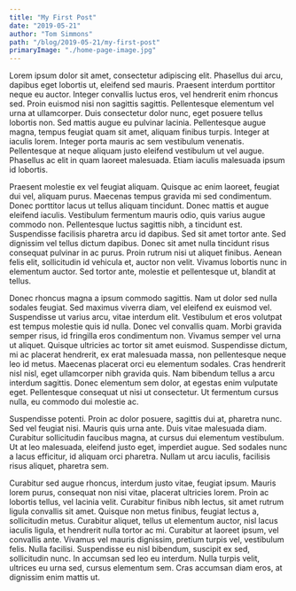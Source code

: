```yaml
---
title: "My First Post"
date: "2019-05-21"
author: "Tom Simmons"
path: "/blog/2019-05-21/my-first-post"
primaryImage: "./home-page-image.jpg"
---
```


Lorem ipsum dolor sit amet, consectetur adipiscing elit. Phasellus dui arcu, dapibus eget lobortis ut, eleifend sed mauris. Praesent interdum porttitor neque eu auctor. Integer convallis luctus eros, vel hendrerit enim rhoncus sed. Proin euismod nisi non sagittis sagittis. Pellentesque elementum vel urna at ullamcorper. Duis consectetur dolor nunc, eget posuere tellus lobortis non. Sed mattis augue eu pulvinar lacinia. Pellentesque augue magna, tempus feugiat quam sit amet, aliquam finibus turpis. Integer at iaculis lorem. Integer porta mauris ac sem vestibulum venenatis. Pellentesque at neque aliquam justo eleifend vestibulum ut vel augue. Phasellus ac elit in quam laoreet malesuada. Etiam iaculis malesuada ipsum id lobortis.

Praesent molestie ex vel feugiat aliquam. Quisque ac enim laoreet, feugiat dui vel, aliquam purus. Maecenas tempus gravida mi sed condimentum. Donec porttitor lacus ut tellus aliquam tincidunt. Donec mattis et augue eleifend iaculis. Vestibulum fermentum mauris odio, quis varius augue commodo non. Pellentesque luctus sagittis nibh, a tincidunt est. Suspendisse facilisis pharetra arcu id dapibus. Sed sit amet tortor ante. Sed dignissim vel tellus dictum dapibus. Donec sit amet nulla tincidunt risus consequat pulvinar in ac purus. Proin rutrum nisi ut aliquet finibus. Aenean felis elit, sollicitudin id vehicula et, auctor non velit. Vivamus lobortis nunc in elementum auctor. Sed tortor ante, molestie et pellentesque ut, blandit at tellus.

Donec rhoncus magna a ipsum commodo sagittis. Nam ut dolor sed nulla sodales feugiat. Sed maximus viverra diam, vel eleifend ex euismod vel. Suspendisse ut varius arcu, vitae interdum elit. Vestibulum et eros volutpat est tempus molestie quis id nulla. Donec vel convallis quam. Morbi gravida semper risus, id fringilla eros condimentum non. Vivamus semper vel urna ut aliquet. Quisque ultricies ac tortor sit amet euismod. Suspendisse dictum, mi ac placerat hendrerit, ex erat malesuada massa, non pellentesque neque leo id metus. Maecenas placerat orci eu elementum sodales. Cras hendrerit nisl nisl, eget ullamcorper nibh gravida quis. Nam bibendum tellus a arcu interdum sagittis. Donec elementum sem dolor, at egestas enim vulputate eget. Pellentesque consequat ut nisi ut consectetur. Ut fermentum cursus nulla, eu commodo dui molestie ac.

Suspendisse potenti. Proin ac dolor posuere, sagittis dui at, pharetra nunc. Sed vel feugiat nisi. Mauris quis urna ante. Duis vitae malesuada diam. Curabitur sollicitudin faucibus magna, at cursus dui elementum vestibulum. Ut at leo malesuada, eleifend justo eget, imperdiet augue. Sed sodales nunc a lacus efficitur, id aliquam orci pharetra. Nullam ut arcu iaculis, facilisis risus aliquet, pharetra sem.

Curabitur sed augue rhoncus, interdum justo vitae, feugiat ipsum. Mauris lorem purus, consequat non nisi vitae, placerat ultricies lorem. Proin ac lobortis tellus, vel lacinia velit. Curabitur finibus nibh lectus, sit amet rutrum ligula convallis sit amet. Quisque non metus finibus, feugiat lectus a, sollicitudin metus. Curabitur aliquet, tellus ut elementum auctor, nisl lacus iaculis ligula, et hendrerit nulla tortor ac mi. Curabitur at laoreet ipsum, vel convallis ante. Vivamus vel mauris dignissim, pretium turpis vel, vestibulum felis. Nulla facilisi. Suspendisse eu nisl bibendum, suscipit ex sed, sollicitudin nunc. In accumsan sed leo eu interdum. Nulla turpis velit, ultrices eu urna sed, cursus elementum sem. Cras accumsan diam eros, at dignissim enim mattis ut.

